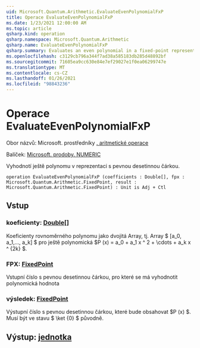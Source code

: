 ```yaml
---
uid: Microsoft.Quantum.Arithmetic.EvaluateEvenPolynomialFxP
title: Operace EvaluateEvenPolynomialFxP
ms.date: 1/23/2021 12:00:00 AM
ms.topic: article
qsharp.kind: operation
qsharp.namespace: Microsoft.Quantum.Arithmetic
qsharp.name: EvaluateEvenPolynomialFxP
qsharp.summary: Evaluates an even polynomial in a fixed-point representation.
ms.openlocfilehash: c3129cb796a344f7ad38a585183db285d48892bf
ms.sourcegitcommit: 71605ea9cc630e84e7ef29027e1f0ea06299747e
ms.translationtype: MT
ms.contentlocale: cs-CZ
ms.lasthandoff: 01/26/2021
ms.locfileid: "98843236"
---
```

# <a name="evaluateevenpolynomialfxp-operation"></a>Operace EvaluateEvenPolynomialFxP

Obor názvů: Microsoft. prostředníky [. aritmetické operace](xref:Microsoft.Quantum.Arithmetic)

Balíček: [Microsoft. prodoby. NUMERIC](https://nuget.org/packages/Microsoft.Quantum.Numerics)


Vyhodnotí ještě polynomu v reprezentaci s pevnou desetinnou čárkou.

```qsharp
operation EvaluateEvenPolynomialFxP (coefficients : Double[], fpx : Microsoft.Quantum.Arithmetic.FixedPoint, result : Microsoft.Quantum.Arithmetic.FixedPoint) : Unit is Adj + Ctl
```


## <a name="input"></a>Vstup

### <a name="coefficients--double"></a>koeficienty: [Double](xref:microsoft.quantum.lang-ref.double)[]

Koeficienty rovnoměrného polynomu jako dvojitá Array, tj. Array $ [a_0, a_1,..., a_k] $ pro ještě polynomická $P (x) = a_0 + a_1 x ^ 2 + \cdots + a_k x ^ {2k} $.


### <a name="fpx--fixedpoint"></a>FPX: [FixedPoint](xref:Microsoft.Quantum.Arithmetic.FixedPoint)

Vstupní číslo s pevnou desetinnou čárkou, pro které se má vyhodnotit polynomická hodnota


### <a name="result--fixedpoint"></a>výsledek: [FixedPoint](xref:Microsoft.Quantum.Arithmetic.FixedPoint)

Výstupní číslo s pevnou desetinnou čárkou, které bude obsahovat $P (x) $. Musí být ve stavu $ \ket {0} $ původně.



## <a name="output--unit"></a>Výstup: [jednotka](xref:microsoft.quantum.lang-ref.unit)

